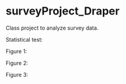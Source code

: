 # surveyProject_Draper

Class project to analyze survey data.

Statistical test:

Figure 1:

Figure 2:

Figure 3:
